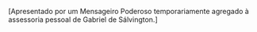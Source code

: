 ﻿[Apresentado por um Mensageiro Poderoso temporariamente agregado à assessoria pessoal de Gabriel de Sálvington.]